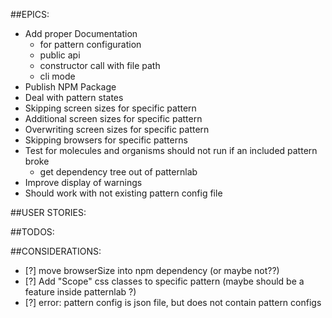 ##EPICS:
* Add proper Documentation 
    * for pattern configuration
    * public api
    * constructor call with file path
    * cli mode
* Publish NPM Package
* Deal with pattern states
* Skipping screen sizes for specific pattern
* Additional screen sizes for specific pattern
* Overwriting screen sizes for specific pattern
* Skipping browsers for specific patterns
* Test for molecules and organisms should not run if an included pattern broke
    * get dependency tree out of patternlab
* Improve display of warnings
* Should work with not existing pattern config file

##USER STORIES: 

##TODOS:


##CONSIDERATIONS:
* [?] move browserSize into npm dependency (or maybe not??)
* [?] Add "Scope" css classes to specific pattern (maybe should be a feature inside patternlab ?)
* [?] error: pattern config is json file, but does not contain pattern configs